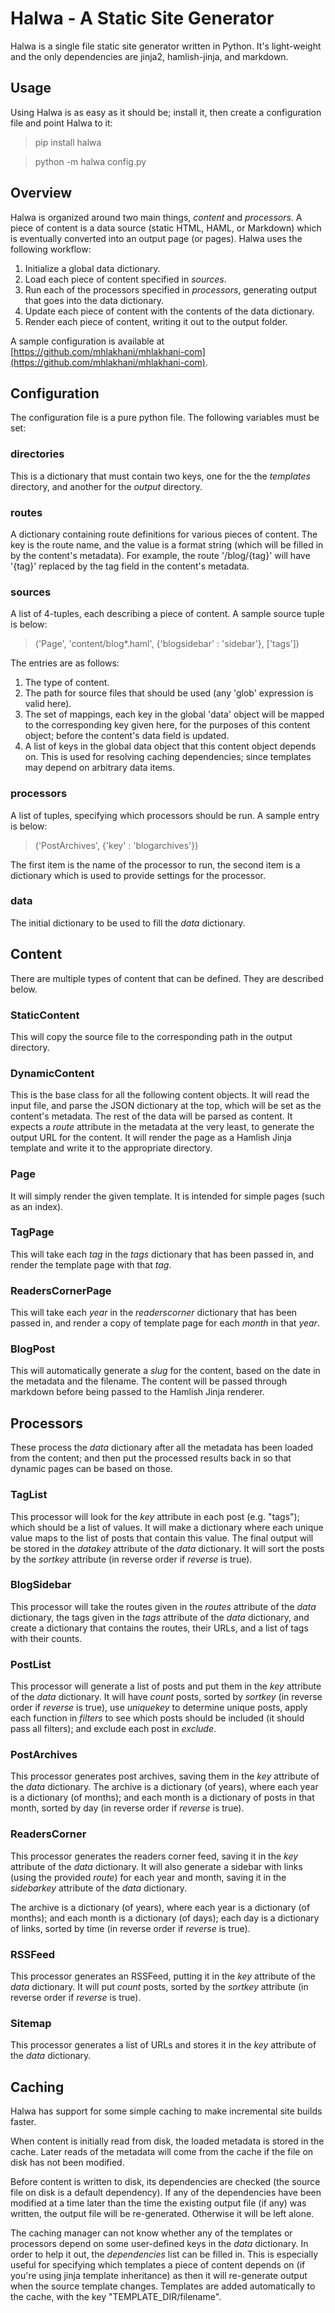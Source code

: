 Halwa - A Static Site Generator
=================================

Halwa is a single file static site generator written in Python. It's light-weight and the only dependencies are jinja2, hamlish-jinja, and markdown.

Usage
-----

Using Halwa is as easy as it should be; install it, then create a configuration file and point Halwa to it:

> pip install halwa

> python -m halwa config.py

Overview
--------

Halwa is organized around two main things, *content* and *processors*. A piece of content is a data source (static HTML, HAML, or Markdown) which is eventually converted into an output page (or pages). Halwa uses the following workflow:

1. Initialize a global data dictionary.
2. Load each piece of content specified in *sources*.
3. Run each of the processors specified in *processors*, generating output that goes into the data dictionary.
4. Update each piece of content with the contents of the data dictionary.
5. Render each piece of content, writing it out to the output folder.

A sample configuration is available at [https://github.com/mhlakhani/mhlakhani-com](https://github.com/mhlakhani/mhlakhani-com).

Configuration
-------------

The configuration file is a pure python file. The following variables must be set:

### directories
This is a dictionary that must contain two keys, one for the the *templates* directory, and another for the *output* directory.

### routes
A dictionary containing route definitions for various pieces of content. The key is the route name, and the value is a format string (which will be filled in by the content's metadata). For example, the route '/blog/{tag}' will have '{tag}' replaced by the tag field in the content's metadata.

### sources
A list of 4-tuples, each describing a piece of content. A sample source tuple is below:

> ('Page', 'content/blog*.haml', {'blogsidebar' : 'sidebar'}, ['tags'])

The entries are as follows:

1. The type of content.
2. The path for source files that should be used (any 'glob' expression is valid here). 
3. The set of mappings, each key in the global 'data' object will be mapped to the corresponding key given here, for the purposes of this content object; before the content's data field is updated.
4. A list of keys in the global data object that this content object depends on. This is used for resolving caching dependencies; since templates may depend on arbitrary data items.

### processors
A list of tuples, specifying which processors should be run. A sample entry is below:

> ('PostArchives', {'key' : 'blogarchives'})

The first item is the name of the processor to run, the second item is a dictionary which is used to provide settings for the processor.

### data
The initial dictionary to be used to fill the *data* dictionary.

Content
-------

There are multiple types of content that can be defined. They are described below.

### StaticContent

This will copy the source file to the corresponding path in the output directory.

### DynamicContent

This is the base class for all the following content objects. It will read the input file, and parse
the JSON dictionary at the top, which will be set as the content's metadata. The rest of the data
will be parsed as content. It expects a *route* attribute in the metadata at the very least, to generate
the output URL for the content. It will render the page as a Hamlish Jinja template and write it to the appropriate directory.

### Page

It will simply render the given template. It is intended for simple pages (such as an index).

### TagPage

This will take each *tag* in the *tags* dictionary that has been passed in, and render the template page
with that *tag*.

### ReadersCornerPage

This will take each *year* in the *readerscorner* dictionary that has been passed in, and render a copy of template page
for each *month* in that *year*.

### BlogPost

This will automatically generate a *slug* for the content, based on the date in the metadata and the filename.
The content will be passed through markdown before being passed to the Hamlish Jinja renderer.

Processors
----------

These process the *data* dictionary after all the metadata has been loaded from the content; and then put
the processed results back in so that dynamic pages can be based on those.

### TagList

This processor will look for the *key* attribute in each post (e.g. "tags"); which should be a list of values.
It will make a dictionary where each unique value maps to the list of posts that contain this value. The final
output will be stored in the *datakey* attribute of the *data* dictionary. It will sort the posts by the *sortkey*
attribute (in reverse order if *reverse* is true).

### BlogSidebar

This processor will take the routes given in the *routes* attribute of the *data* dictionary, the tags given in the *tags* attribute of the *data* dictionary, and create a dictionary that contains the routes, their URLs, and a list of tags with their counts.

### PostList

This processor will generate a list of posts and put them in the *key* attribute of the *data* dictionary. It will
have *count* posts, sorted by *sortkey* (in reverse order if *reverse* is true), use *uniquekey* to determine unique posts, apply each function in *filters* to see which posts should be included (it should pass all filters); and exclude each post in *exclude*.

### PostArchives

This processor generates post archives, saving them in the *key* attribute of the *data* dictionary. The archive
is a dictionary (of years), where each year is a dictionary (of months); and each month is a dictionary of posts
in that month, sorted by day (in reverse order if *reverse* is true).

### ReadersCorner

This processor generates the readers corner feed, saving it in the *key* attribute of the *data* dictionary. It
will also generate a sidebar with links (using the provided *route*) for each year and month, 
saving it in the *sidebarkey* attribute of the *data* dictionary.

The archive is a dictionary (of years), where each year is a dictionary (of months); and each month is a dictionary (of days); 
each day is a dictionary of links, sorted by time (in reverse order if *reverse* is true). 

### RSSFeed

This processor generates an RSSFeed, putting it in the *key* attribute of the *data* dictionary. It will put
*count* posts, sorted by the *sortkey* attribute (in reverse order if *reverse* is true). 

### Sitemap

This processor generates a list of URLs and stores it in the *key* attribute of the *data* dictionary.

Caching
-------

Halwa has support for some simple caching to make incremental site builds faster. 

When content is initially read from disk, the loaded metadata is stored in the cache. Later reads of the metadata will come from the cache if the file on disk has not been modified.

Before content is written to disk, its dependencies are checked (the source file on disk is a default dependency). If any of the dependencies have been modified at a time later than the time
the existing output file (if any) was written, the output file will be re-generated. Otherwise it will be left alone.

The caching manager can not know whether any of the templates or processors depend on some user-defined keys in the *data* dictionary. In order to help it out, the *dependencies* list can be filled in. This is especially useful for specifying which templates a piece of content depends on (if you're using jinja template inheritance) as then it will re-generate output when the source template changes. Templates are added automatically to the cache, with the key "TEMPLATE_DIR/filename".
